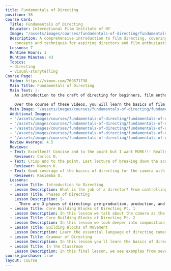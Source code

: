 ```yaml
---
title: Fundamentals of Directing
position: 38
Course Card:
  Title: Fundamentals of Directing
  Educator: International Film Institute of NY
  Image: "/assets/images/courses/fundamentals-of-directing/fundamentals-of-directing.jpg"
  Description: A comprehensive introduction to film directing, covering essential
    concepts and techniques for aspiring directors and film enthusiasts.
  Lessons: 7
  Runtime Hours: 1
  Runtime Minutes: 43
  Topics:
  - directing
  - visual-storytelling
Course Page:
  Video: https://vimeo.com/769571738
  Main Title: Fundamentals of Directing
  Main Text: |-
    An introduction to the craft of directing for beginners, film enthusiasts, and individuals pursuing a career behind the camera. Maybe you have always wanted to be a director. Or maybe you have a dream project that you have always imagined bringing to life. Or you are simply intrigued and want to know more about how movies are made. 
    
    Over the course of these videos, you will learn the basics of film directing, what directing really is, and the core elements you will need to know and understand to get you on your way. One way or another, by the end of this course, you will never look at movies the same way again.
  Main Image: "/assets/images/courses/fundamentals-of-directing/fundamentals-of-directing-1.jpg"
  Additional Images: 
  - "/assets/images/courses/fundamentals-of-directing/fundamentals-of-directing-2.jpg"
  - "/assets/images/courses/fundamentals-of-directing/fundamentals-of-directing-3.jpg"
  - "/assets/images/courses/fundamentals-of-directing/fundamentals-of-directing-4.jpg"
  - "/assets/images/courses/fundamentals-of-directing/fundamentals-of-directing-5.jpg"
  - "/assets/images/courses/fundamentals-of-directing/fundamentals-of-directing-6.jpg"
  Review Average: 4.5
  Reviews:
  - Text: Excellent! Concise and to the point but I want MORE!!! Really enjoyed the instructors presentation of the material. He obviously has a great depth of knowledge on the subject! Thank you!! Great job!!!
    Reviewer: Carlos O.
  - Text: Crisp and to the point. Last lecture of breaking down the scene was excellent.
    Reviewer: Naveen K.
  - Text: Good coverage of the basics of directing for the camera with a good classroom analysis and discussion from an actual scene. I am looking forward to using this same practice to analyze some of my favorite scenes in the future.
    Reviewer: Kasiemba O.
  Lessons:
  - Lesson Title: Introduction to Directing
    Lesson Description: What is the job of a director? From controlling the film's artistic and dramatic form, to visualizing the script, to guiding the crew and actors to the fulfillment of that vision.
  - Lesson Title: Phases of Directing
    Lesson Description: |-
      There are 3 phases of directing: pre-production, production, and post-production. But within each phase are several steps, such as casting, location scouting, production design, working with actors, developing a score, and so on.
  - Lesson Title: Core Building Blocks of Directing Pt. 1
    Lesson Description: In this lesson we talk about the camera as the narrator, including shot types, composition, angles, movement, and so on. You'll see demonstrations of shots as well as their definitions.
  - Lesson Title: Core Building Blocks of Directing Pt. 2
    Lesson Description: In this lesson we look deeper into composition, including balancing elements within the frame, leading lines, symmetry and patterns, view points, framing, and camera angles.
  - Lesson Title: Building Blocks of Movement
    Lesson Description: Learn the essential language of directing camera movement, including pans and tilts, pedestal, dolly, crane, steadicam, and zooms.
  - Lesson Title: Grammar of Directing
    Lesson Description: In this lesson you'll learn the basics of directing language, such as screen direction, matching eyelines, scene compression, the 30 degree rule, the 180 degree rule, and more.
  - Lesson Title: In the Classroom
    Lesson Description: In this final lesson, we see examples from several films and hear a discussion from IFI students.
course_purchase: true
layout: course
---
```


